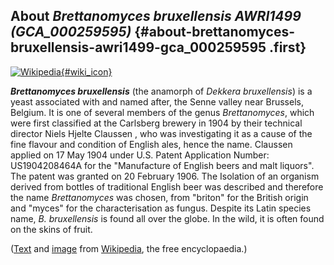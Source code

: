 About *Brettanomyces bruxellensis AWRI1499 (GCA\_000259595)* {#about-brettanomyces-bruxellensis-awri1499-gca_000259595 .first}
------------------------------------------------------------

[![Wikipedia](/img/wikipedia_logo_v2_en.png){#wiki_icon}](http://en.wikipedia.org/wiki/Brettanomyces_bruxellensis)

***Brettanomyces bruxellensis*** (the anamorph of *Dekkera
bruxellensis*) is a yeast associated with and named after, the Senne
valley near Brussels, Belgium. It is one of several members of the genus
*Brettanomyces*, which were first classified at the Carlsberg brewery in
1904 by their technical director Niels Hjelte Claussen , who was
investigating it as a cause of the fine flavour and condition of English
ales, hence the name. Claussen applied on 17 May 1904 under U.S. Patent
Application Number: US1904208464A for the \"Manufacture of English beers
and malt liquors\". The patent was granted on 20 February 1906. The
Isolation of an organism derived from bottles of traditional English
beer was described and therefore the name *Brettanomyces* was chosen,
from \"briton\" for the British origin and \"myces\" for the
characterisation as fungus. Despite its Latin species name, *B.
bruxellensis* is found all over the globe. In the wild, it is often
found on the skins of fruit.

([Text](http://en.wikipedia.org/wiki/Brettanomyces_bruxellensis) and
[image](https://commons.wikimedia.org/wiki/File:Aspect_de_brettanomyces_bruxellensis_sur_g%C3%A9lose_YPD.JPG)
from [Wikipedia](http://en.wikipedia.org/), the free encyclopaedia.)
